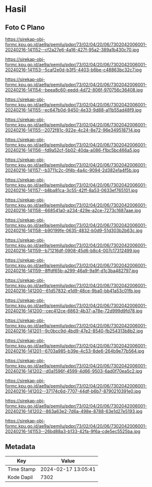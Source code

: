 # Hasil

## Foto C Plano

https://sirekap-obj-formc.kpu.go.id/ae9a/pemilu/pdpr/73/02/04/20/06/7302042006001-20240216-141152--cf2a27e6-4a16-427f-95a2-389a1b430c70.jpg

https://sirekap-obj-formc.kpu.go.id/ae9a/pemilu/pdpr/73/02/04/20/06/7302042006001-20240216-141153--5caf2e0d-b3f5-4403-b6be-c48863bc32c7.jpg

https://sirekap-obj-formc.kpu.go.id/ae9a/pemilu/pdpr/73/02/04/20/06/7302042006001-20240216-141154--beea8c60-eedd-4d72-806f-970756c36408.jpg

https://sirekap-obj-formc.kpu.go.id/ae9a/pemilu/pdpr/73/02/04/20/06/7302042006001-20240216-141155--ec647b0d-9450-4e33-9d88-a11b55ad48f9.jpg

https://sirekap-obj-formc.kpu.go.id/ae9a/pemilu/pdpr/73/02/04/20/06/7302042006001-20240216-141155--2072f81c-922e-4c24-8e72-96e349518714.jpg

https://sirekap-obj-formc.kpu.go.id/ae9a/pemilu/pdpr/73/02/04/20/06/7302042006001-20240216-141156--fd9a52cf-5b02-40da-a086-f1bc5bc466a5.jpg

https://sirekap-obj-formc.kpu.go.id/ae9a/pemilu/pdpr/73/02/04/20/06/7302042006001-20240216-141157--b3711c2c-0f4b-4a4c-9094-2d382e1a4f5b.jpg

https://sirekap-obj-formc.kpu.go.id/ae9a/pemilu/pdpr/73/02/04/20/06/7302042006001-20240216-141157--b8ba81ca-3c55-42ff-8a53-0633ef765101.jpg

https://sirekap-obj-formc.kpu.go.id/ae9a/pemilu/pdpr/73/02/04/20/06/7302042006001-20240216-141158--668541a0-a234-429e-a2ce-7273c1687aae.jpg

https://sirekap-obj-formc.kpu.go.id/ae9a/pemilu/pdpr/73/02/04/20/06/7302042006001-20240216-141158--b90199fe-0635-4832-b0d9-51d303b2b63c.jpg

https://sirekap-obj-formc.kpu.go.id/ae9a/pemilu/pdpr/73/02/04/20/06/7302042006001-20240216-141159--b71216df-0908-45d6-b8c4-007c17312499.jpg

https://sirekap-obj-formc.kpu.go.id/ae9a/pemilu/pdpr/73/02/04/20/06/7302042006001-20240216-141159--8ffdf65b-a299-46a9-9a9f-d1c3ba482797.jpg

https://sirekap-obj-formc.kpu.go.id/ae9a/pemilu/pdpr/73/02/04/20/06/7302042006001-20240216-141200--61d57832-e1d9-48ce-9ba0-bb41a53c01fb.jpg

https://sirekap-obj-formc.kpu.go.id/ae9a/pemilu/pdpr/73/02/04/20/06/7302042006001-20240216-141200--cec412ce-6863-4b37-a78e-72d999d9fd78.jpg

https://sirekap-obj-formc.kpu.go.id/ae9a/pemilu/pdpr/73/02/04/20/06/7302042006001-20240216-141201--9c0bcc9d-4bd9-47e2-8540-fb254313b8b2.jpg

https://sirekap-obj-formc.kpu.go.id/ae9a/pemilu/pdpr/73/02/04/20/06/7302042006001-20240216-141201--6703a985-b39e-4c53-8de6-264b9e77b564.jpg

https://sirekap-obj-formc.kpu.go.id/ae9a/pemilu/pdpr/73/02/04/20/06/7302042006001-20240216-141202--d0a1596f-4599-4d66-9503-6ad0f70ea5c2.jpg

https://sirekap-obj-formc.kpu.go.id/ae9a/pemilu/pdpr/73/02/04/20/06/7302042006001-20240216-141202--37174c6d-7707-44df-b6b7-8790210391e0.jpg

https://sirekap-obj-formc.kpu.go.id/ae9a/pemilu/pdpr/73/02/04/20/06/7302042006001-20240216-141202--863a63e2-7d6a-498e-8788-63e1d27e5193.jpg

https://sirekap-obj-formc.kpu.go.id/ae9a/pemilu/pdpr/73/02/04/20/06/7302042006001-20240216-141153--26bd88a3-b133-42fa-9f6a-cde5ec5525ba.jpg


## Metadata

| Key        | Value               |
| ---------- | ------------------- |
| Time Stamp | 2024-02-17 13:05:41 |
| Kode Dapil | 7302                |



